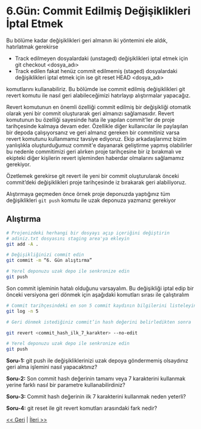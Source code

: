 # 6.Gün: Commit Edilmiş Değişiklikleri İptal Etmek

Bu bölüme kadar değişiklikleri geri almanın iki yöntemini ele aldık, hatırlatmak gerekirse

* Track edilmeyen dosyalardaki (unstaged) değişiklikleri iptal etmek için git checkout <dosya_adı>
* Track edilen fakat henüz commit edilmemiş (staged) dosyalardaki değişiklikleri iptal etmek için ise git reset HEAD <dosya_adı> 

komutlarını kullanabiliriz. Bu bölümde ise commit edilmiş değişiklikleri git revert komutu ile nasıl geri alabileceğimizi hatırlayıp alıştırmalar yapacağız. 

Revert komutunun en önemli özelliği commit edilmiş bir değişikliği otomatik olarak yeni bir commit oluşturarak geri almanızı sağlamasıdır. Revert komutunun bu özelliği sayesinde hata ile yapılan commit'ler de proje tarihçesinde kalmaya devam eder. Özellikle diğer kullanıcılar ile paylaşılan bir depoda çalışıyorsanız ve geri almanız gereken bir commitiniz varsa revert komutunu kullanmamız tavsiye ediyoruz. Ekip arkadaşlarımız bizim yanlışlıkla oluşturduğumuz commit'e dayanarak geliştirme yapmış olabilirler bu nedenle commitimizi geri alırken proje tarihçesine bir iz bırakmalı ve ekipteki diğer kişilerin revert işleminden haberdar olmalarını sağlamamız gerekiyor.

Özetlemek gerekirse git revert ile yeni bir commit oluşturularak önceki commit’deki değişiklikleri proje tarihçesinde iz bırakarak geri alabiliyoruz.

Alıştırmaya geçmeden önce örnek proje deponuzda yaptığınız tüm değişiklikleri ```git push``` komutu ile uzak deponuza yazmanız gerekiyor

## Alıştırma
```bash
# Projenizdeki herhangi bir dosyayı açıp içeriğini değiştirin
# adiniz.txt dosyasını staging area'ya ekleyin
git add -A .

# Değişikliğinizi commit edin
git commit -m “6. Gün alıştırma”

# Yerel deponuzu uzak depo ile senkronize edin
git push 

```

Son commit işleminin hatalı olduğunu varsayalım. Bu değişikliği iptal edip bir önceki versiyona geri dönmek için aşağıdaki komutları sırası ile çalıştıralım

```bash
# Commit tarihçesindeki en son 5 commit kaydının bilgilerini listeleyin
git log -n 5 

# Geri dönmek istediğiniz commit’in hash değerini belirledikten sonra

git revert <commit_hash_ilk_7_karakter> --no-edit

# Yerel deponuzu uzak depo ile senkronize edin
git push 
```

**Soru-1:** git push ile değişikliklerinizi uzak depoya göndermemiş olsaydınız geri alma işlemini nasıl yapacaktınız?

**Soru-2:** Son commit hash değerinin tamamı veya 7 karakterini kullanmak yerine farklı nasıl bir parametre kullanabilirdiniz?

**Soru-3:** Commit hash değerinin ilk 7 karakterini kullanmak neden yeterli?

**Soru-4:** git reset ile git revert komutları arasındaki fark nedir?


[<< Geri](Gun_05.md) | [İleri >>](Gun_07.md)